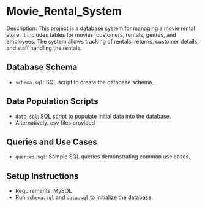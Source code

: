 # Movie_Rental_System
 
Description:
This project is a database system for managing a movie rental store. It includes tables for movies, customers, rentals, genres, and employees. The system allows tracking of rentals, returns, customer details, and staff handling the rentals.

## Database Schema

- `schema.sql`: SQL script to create the database schema.

## Data Population Scripts

- `data.sql`: SQL script to populate initial data into the database.
- Alternatively: csv files provided

## Queries and Use Cases

- `queries.sql`: Sample SQL queries demonstrating common use cases.

## Setup Instructions

- Requirements: MySQL 
- Run `schema.sql` and `data.sql` to initialize the database.
